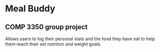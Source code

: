 # Meal Buddy

## COMP 3350 group project

Allows users to log their personal stats and the food they have eat to help them reach their set nutrition and weight goals.
